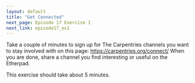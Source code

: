 ```yaml
---
layout: default
title: "Get Connected"
next_page: Episode 17 Exercise 1
next_link: episode17_ex1
---
```


Take a couple of minutes to sign up for The Carpentries channels you want to stay involved with on this page:
<https://carpentries.org/connect/>
When you are done, share a channel you find interesting or useful on the Etherpad.

This exercise should take about 5 minutes.
